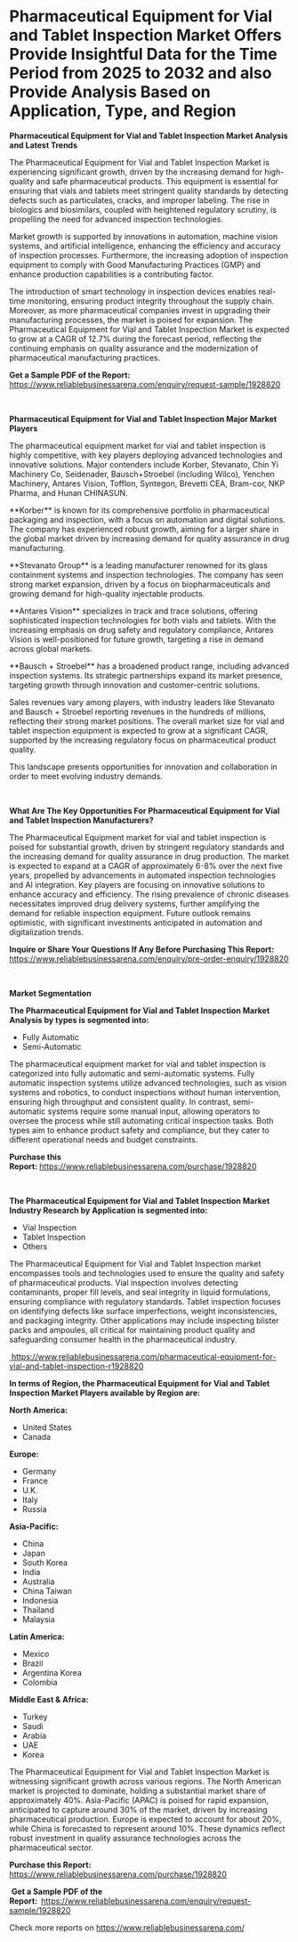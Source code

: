 <p><h1>Pharmaceutical Equipment for Vial and Tablet Inspection Market Offers Provide Insightful Data for the Time Period from 2025 to 2032 and also Provide Analysis Based on Application, Type, and Region</h1></p><p><strong>Pharmaceutical Equipment for Vial and Tablet Inspection Market Analysis and Latest Trends</strong></p>
<p><p>The Pharmaceutical Equipment for Vial and Tablet Inspection Market is experiencing significant growth, driven by the increasing demand for high-quality and safe pharmaceutical products. This equipment is essential for ensuring that vials and tablets meet stringent quality standards by detecting defects such as particulates, cracks, and improper labeling. The rise in biologics and biosimilars, coupled with heightened regulatory scrutiny, is propelling the need for advanced inspection technologies.</p><p>Market growth is supported by innovations in automation, machine vision systems, and artificial intelligence, enhancing the efficiency and accuracy of inspection processes. Furthermore, the increasing adoption of inspection equipment to comply with Good Manufacturing Practices (GMP) and enhance production capabilities is a contributing factor.</p><p>The introduction of smart technology in inspection devices enables real-time monitoring, ensuring product integrity throughout the supply chain. Moreover, as more pharmaceutical companies invest in upgrading their manufacturing processes, the market is poised for expansion. The Pharmaceutical Equipment for Vial and Tablet Inspection Market is expected to grow at a CAGR of 12.7% during the forecast period, reflecting the continuing emphasis on quality assurance and the modernization of pharmaceutical manufacturing practices.</p></p>
<p><strong>Get a Sample PDF of the Report:&nbsp;</strong> <a href="https://www.reliablebusinessarena.com/enquiry/request-sample/1928820?utm_campaign=1841&utm_medium=2&utm_source=Github&utm_content=ia&utm_term=16012025&utm_id=pharmaceutical-equipment-for-vial-and-tablet-inspection">https://www.reliablebusinessarena.com/enquiry/request-sample/1928820</a></p>
<p>&nbsp;</p>
<p><strong>Pharmaceutical Equipment for Vial and Tablet Inspection Major Market Players</strong></p>
<p><p>The pharmaceutical equipment market for vial and tablet inspection is highly competitive, with key players deploying advanced technologies and innovative solutions. Major contenders include Korber, Stevanato, Chin Yi Machinery Co, Seidenader, Bausch+Stroebel (including Wilco), Yenchen Machinery, Antares Vision, Tofflon, Syntegon, Brevetti CEA, Bram-cor, NKP Pharma, and Hunan CHINASUN.</p><p>**Korber** is known for its comprehensive portfolio in pharmaceutical packaging and inspection, with a focus on automation and digital solutions. The company has experienced robust growth, aiming for a larger share in the global market driven by increasing demand for quality assurance in drug manufacturing.</p><p>**Stevanato Group** is a leading manufacturer renowned for its glass containment systems and inspection technologies. The company has seen strong market expansion, driven by a focus on biopharmaceuticals and growing demand for high-quality injectable products.</p><p>**Antares Vision** specializes in track and trace solutions, offering sophisticated inspection technologies for both vials and tablets. With the increasing emphasis on drug safety and regulatory compliance, Antares Vision is well-positioned for future growth, targeting a rise in demand across global markets.</p><p>**Bausch + Stroebel** has a broadened product range, including advanced inspection systems. Its strategic partnerships expand its market presence, targeting growth through innovation and customer-centric solutions.</p><p>Sales revenues vary among players, with industry leaders like Stevanato and Bausch + Stroebel reporting revenues in the hundreds of millions, reflecting their strong market positions. The overall market size for vial and tablet inspection equipment is expected to grow at a significant CAGR, supported by the increasing regulatory focus on pharmaceutical product quality.</p><p>This landscape presents opportunities for innovation and collaboration in order to meet evolving industry demands.</p></p>
<p>&nbsp;</p>
<p><strong>What Are The Key Opportunities For Pharmaceutical Equipment for Vial and Tablet Inspection Manufacturers?</strong></p>
<p><p>The Pharmaceutical Equipment market for vial and tablet inspection is poised for substantial growth, driven by stringent regulatory standards and the increasing demand for quality assurance in drug production. The market is expected to expand at a CAGR of approximately 6-8% over the next five years, propelled by advancements in automated inspection technologies and AI integration. Key players are focusing on innovative solutions to enhance accuracy and efficiency. The rising prevalence of chronic diseases necessitates improved drug delivery systems, further amplifying the demand for reliable inspection equipment. Future outlook remains optimistic, with significant investments anticipated in automation and digitalization trends.</p></p>
<p><strong>Inquire or Share Your Questions If Any Before Purchasing This Report:</strong> <a href="https://www.reliablebusinessarena.com/enquiry/pre-order-enquiry/1928820?utm_campaign=1841&utm_medium=2&utm_source=Github&utm_content=ia&utm_term=16012025&utm_id=pharmaceutical-equipment-for-vial-and-tablet-inspection">https://www.reliablebusinessarena.com/enquiry/pre-order-enquiry/1928820</a></p>
<p>&nbsp;</p>
<p><strong>Market Segmentation</strong></p>
<p><strong>The Pharmaceutical Equipment for Vial and Tablet Inspection Market Analysis by types is segmented into:</strong></p>
<p><ul><li>Fully Automatic</li><li>Semi-Automatic</li></ul></p>
<p><p>The pharmaceutical equipment market for vial and tablet inspection is categorized into fully automatic and semi-automatic systems. Fully automatic inspection systems utilize advanced technologies, such as vision systems and robotics, to conduct inspections without human intervention, ensuring high throughput and consistent quality. In contrast, semi-automatic systems require some manual input, allowing operators to oversee the process while still automating critical inspection tasks. Both types aim to enhance product safety and compliance, but they cater to different operational needs and budget constraints.</p></p>
<p><strong>Purchase this Report:&nbsp;</strong><a href="https://www.reliablebusinessarena.com/purchase/1928820?utm_campaign=1841&utm_medium=2&utm_source=Github&utm_content=ia&utm_term=16012025&utm_id=pharmaceutical-equipment-for-vial-and-tablet-inspection">https://www.reliablebusinessarena.com/purchase/1928820</a></p>
<p>&nbsp;</p>
<p><strong>The Pharmaceutical Equipment for Vial and Tablet Inspection Market Industry Research by Application is segmented into:</strong></p>
<p><ul><li>Vial Inspection</li><li>Tablet Inspection</li><li>Others</li></ul></p>
<p><p>The Pharmaceutical Equipment for Vial and Tablet Inspection market encompasses tools and technologies used to ensure the quality and safety of pharmaceutical products. Vial inspection involves detecting contaminants, proper fill levels, and seal integrity in liquid formulations, ensuring compliance with regulatory standards. Tablet inspection focuses on identifying defects like surface imperfections, weight inconsistencies, and packaging integrity. Other applications may include inspecting blister packs and ampoules, all critical for maintaining product quality and safeguarding consumer health in the pharmaceutical industry.</p></p>
<p><a href="https://www.reliablebusinessarena.com/pharmaceutical-equipment-for-vial-and-tablet-inspection-r1928820?utm_campaign=1841&utm_medium=2&utm_source=Github&utm_content=ia&utm_term=16012025&utm_id=pharmaceutical-equipment-for-vial-and-tablet-inspection">&nbsp;https://www.reliablebusinessarena.com/pharmaceutical-equipment-for-vial-and-tablet-inspection-r1928820</a></p>
<p><strong>In terms of Region, the Pharmaceutical Equipment for Vial and Tablet Inspection Market Players available by Region are:</strong></p>
<p>
    <p> <strong> North America: </strong>
        <ul>
            <li>United States</li>
            <li>Canada</li>
        </ul>
        </p> 
    <p> <strong> Europe: </strong>
        <ul>
            <li>Germany</li>
            <li>France</li>
            <li>U.K.</li>
            <li>Italy</li>
            <li>Russia</li>
        </ul>
        </p> 
    <p> <strong> Asia-Pacific: </strong>
        <ul>
            <li>China</li>
            <li>Japan</li>
            <li>South Korea</li>
            <li>India</li>
            <li>Australia</li>
            <li>China Taiwan</li>
            <li>Indonesia</li>
            <li>Thailand</li>
            <li>Malaysia</li>
        </ul>
        </p> 
    <p> <strong> Latin America: </strong>
        <ul>
            <li>Mexico</li>
            <li>Brazil</li>
            <li>Argentina Korea</li>
            <li>Colombia</li>
        </ul>
        </p> 
    <p> <strong> Middle East & Africa: </strong>
        <ul>
            <li>Turkey</li>
            <li>Saudi</li>
            <li>Arabia</li>
            <li>UAE</li>
            <li>Korea</li>
        </ul>
    </p>
    </p>
<p><p>The Pharmaceutical Equipment for Vial and Tablet Inspection Market is witnessing significant growth across various regions. The North American market is projected to dominate, holding a substantial market share of approximately 40%. Asia-Pacific (APAC) is poised for rapid expansion, anticipated to capture around 30% of the market, driven by increasing pharmaceutical production. Europe is expected to account for about 20%, while China is forecasted to represent around 10%. These dynamics reflect robust investment in quality assurance technologies across the pharmaceutical sector.</p></p>
<p><strong>Purchase this Report: </strong><a href="https://www.reliablebusinessarena.com/purchase/1928820?utm_campaign=1841&utm_medium=2&utm_source=Github&utm_content=ia&utm_term=16012025&utm_id=pharmaceutical-equipment-for-vial-and-tablet-inspection">https://www.reliablebusinessarena.com/purchase/1928820</a></p>
<p>&nbsp;<strong>Get a Sample PDF of the Report:&nbsp;&nbsp;</strong><a href="https://www.reliablebusinessarena.com/enquiry/request-sample/1928820?utm_campaign=1841&utm_medium=2&utm_source=Github&utm_content=ia&utm_term=16012025&utm_id=pharmaceutical-equipment-for-vial-and-tablet-inspection">https://www.reliablebusinessarena.com/enquiry/request-sample/1928820</a></p>
<p><strong></strong></p>
<p>Check more reports on <a href="https://www.reliablebusinessarena.com/?utm_campaign=1841&utm_medium=2&utm_source=Github&utm_content=ia&utm_term=16012025&utm_id=pharmaceutical-equipment-for-vial-and-tablet-inspection">https://www.reliablebusinessarena.com/</a></p>